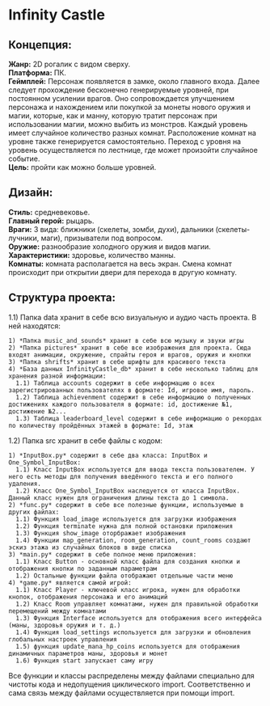 # **Infinity Castle**

## **Концепция:**

   **Жанр:** 2D рогалик с видом сверху.  
   **Платформа:** ПК.   
   **Геймплей:** Персонаж появляется в замке, около главного входа. Далее следует прохождение бесконечно генерируемые уровней, при постоянном усилении врагов. Оно сопровождается улучшением персонажа и нахождением или покупкой за монеты нового оружия и магии, которые, как и манну, которую тратит персонаж при использовании магии, можно выбить из монстров. Каждый уровень имеет случайное количество разных комнат. Расположение комнат на уровне также генерируется самостоятельно. Переход с уровня на уровень осуществляется по лестнице, где может произойти случайное событие.   
   **Цель:** пройти как можно больше уровней. 

## **Дизайн:**

   **Стиль:** средневековье.   
   **Главный герой:** рыцарь.    
   **Враги:** 3 вида: ближники (скелеты, зомби, духи), дальники (скелеты-лучники, маги), призыватели под вопросом.   
   **Оружие:** разнообразие холодного оружия и видов магии.   
   **Характеристики:** здоровье, количество манны.   
   **Комнаты:** комната располагается на весь экран. Смена комнат происходит при открытии двери для перехода в другую комнату.   

## **Структура проекта**:

  1.1) Папка data хранит в себе всю визуальную и аудио часть проекта. В ней находятся:
  
    1) *Папка music_and_sounds* хранит в себе всю музыку и звуки игры
    2) *Папка pictures* хранит в себе все изображения для проекта. Сюда входят анимации, окружение, спрайты героя и врагов, оружия и кнопки
    3) *Папка shrifts* хранит в себе шрифты для красивого текста
    4) *База данных InfinityCastle_db* хранит в себе несколько таблиц для хранения разной информации:
      1.1) Таблица accounts содержит в себе информацию о всех зарегистрированных пользователях в формате: Id, игровое имя, пароль.
      1.2) Таблица achievenment содержит в себе информацию о полученных достижениях каждого пользователя в формате: id, достижение №1, достижение №2...
      1.3) Таблица leaderboard_level содержит в себе информацию о рекордах по количеству пройдённых этажей в формате: Id, этаж
    
  1.2) Папка src хранит в себе файлы с кодом:
  
    1) *InputBox.py* содержит в себе два класса: InputBox и One_Symbol_InputBox:
      1.1) Класс InputBox используется для ввода текста пользователем. У него есть методы для получения введённого текста и его полного удаления.
      1.2) Класс One_Symbol_InputBox наследуется от класса InputBox. Данный класс нужен для ограничения длины текста до 1 символа.
    2) *func.py* содержит в себе все полезные функции, используемые в других файлах:
      1.1) Функция load_image используется для загрузки изображения
      1.2) Функция terminate нужна для полной остановки приложения
      1.3) Функция show_image оторбражает изображения
      1.4) Функции map_generation, room_generation, count_rooms создают эскиз этажа из случайных блоков в виде списка
    3) *main.py* содержит в себе полное меню приложения:
      1.1) Класс Button - основной класс файла для создания кнопки и отображения кнопки по заданным параметрам
      1.2) Остальные функции файла отображают отдельные части меню
    4) *game.py* является самой игрой:
      1.1) Класс Player - ключевой класс игрока, нужен для обработки кнопок, отображения персонажа и его анимаций
      1.2) Класс Room управляет комнатами, нужен для правильной обработки перемещений между комнатами
      1.3) Функция Interface используется для отображения всего интерфейса (маны, здоровья оружия и т. д.)
      1.4) Функция load_settings используется для загрузки и обновления глобальных настроек управления
      1.5) функция update_mana_hp_coins используется для отображения динамичных параметров маны, здоровья и монет
      1.6) Функция start запускает саму игру

  Все функции и классы распределены между файлами специально для чистоты кода и недопущения циклического import. Соответственно и сама связь между файлами осуществляется при помощи import.
